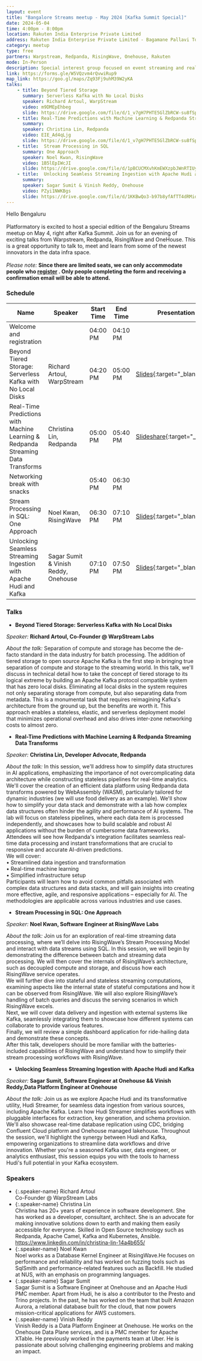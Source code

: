 ```yaml
---
layout: event
title: "Bangalore Streams meetup - May 2024 [Kafka Summit Special]"
date: 2024-05-04
time: 4:00pm - 8:00pm
location: Rakuten India Enterprise Private Limited
address: Rakuten India Enterprise Private Limited - Bagamane Pallavi Tower No. 20 1st Cross, Raja Ram Mohan Roy Rd, S.R Nagar Bengaluru, Karnataka, India, 560027
category: meetup
type: free
partners: Warpstream, Redpanda, RisingWave, Onehouse, Rakuten
mode: In-Person
description: Special interest group focused on event streaming and real time analytics
link: https://forms.gle/W5VQzvm4rQvwiRup9
map_link: https://goo.gl/maps/Zq93Fj9uhM39W2yKA
talks:
    - title: Beyond Tiered Storage
      summary: Serverless Kafka with No Local Disks
      speaker: Richard Artoul, WarpStream
      video: m9DMEpEhbeg
      slide: https://drive.google.com/file/d/1_v7gH7PHTE5GlZbRCW-su8fSpkaCnxy7/view?usp=sharing
    - title: Real-Time Predictions with Machine Learning & Redpanda Streaming Data Transforms
      summary:
      speaker: Christina Lin, Redpanda
      video: EIE_Ad4qLjg
      slide: https://drive.google.com/file/d/1_v7gH7PHTE5GlZbRCW-su8fSpkaCnxy7/view?usp=sharing
    - title:  Stream Processing in SQL
      summary: One Approach
      speaker: Noel Kwan, RisingWave
      video: 1B5lEpIWcJI
      slide: https://drive.google.com/file/d/1pBCUCMXvhKmEWXzpbJWnRTIUy7Y2EKYP/view?usp=sharing
    - title:  Unlocking Seamless Streaming Ingestion with Apache Hudi and Kafka
      summary: 
      speaker: Sagar Sumit & Vinish Reddy, Onehouse
      video: PZyi1NWKBgs
      slide: https://drive.google.com/file/d/1KKBwQo3-b97b8yfAfTT4dRMidzVI7qqM/view?usp=sharing
---
```


<div class="about">
Hello Bengaluru
<br><br>
Platformatory is excited to host a special edition of the Bengaluru Streams meetup on May 4, right after Kafka Summit. Join us for an evening of exciting talks from Warpstream, Redpanda, RisingWave and OneHouse. This is a great opportunity to talk to, meet and learn from some of the newest innovators in the data infra space.<br><br>
<i>Please note:</i> <b>Since there are limited seats, we can only accommodate people who <a href="https://forms.gle/W5VQzvm4rQvwiRup9" target="_blank">register</a> . Only people completing the form and receiving a confirmation email will be able to attend.</b>
</div>

### Schedule

| Name                                                                             | Speaker                              | Start Time | End Time | Presentation                                                                                                                                          | Recording                                                  |
|----------------------------------------------------------------------------------|--------------------------------------|------------|----------|-------------------------------------------------------------------------------------------------------------------------------------------------------|------------------------------------------------------------|
| Welcome and registration                                                         |                                      | 04:00 PM   | 04:10 PM |                                                                                                                                                       |                                                            |
| Beyond Tiered Storage: Serverless Kafka with No Local Disks                      | Richard Artoul, WarpStream           | 04:20 PM   | 05:00 PM | [Slides](https://drive.google.com/file/d/1_v7gH7PHTE5GlZbRCW-su8fSpkaCnxy7/view?usp=sharing){:target="\_blank"}                                       | [YouTube](https://youtu.be/m9DMEpEhbeg){:target="\_blank"} |
| Real-Time Predictions with Machine Learning & Redpanda Streaming Data Transforms | Christina Lin, Redpanda              | 05:00 PM   | 05:40 PM | [Slideshare](https://www.slideshare.net/slideshow/bangalore-meetup-enable-realtime-machine-learning-with-streaming-data/268219407){:target="\_blank"} | [YouTube](https://youtu.be/EIE_Ad4qLjg){:target="\_blank"} |
| Networking break with snacks                                                     |                                      | 05:40 PM   | 06:30 PM |                                                                                                                                                       |                                                            |
| Stream Processing in SQL: One Approach                                           | Noel Kwan, RisingWave                | 06:30 PM   | 07:10 PM | [Slides](https://drive.google.com/file/d/1pBCUCMXvhKmEWXzpbJWnRTIUy7Y2EKYP/view?usp=sharing){:target="\_blank"}                                       | [YouTube](https://youtu.be/1B5lEpIWcJI){:target="\_blank"} |
| Unlocking Seamless Streaming Ingestion with Apache Hudi and Kafka                | Sagar Sumit & Vinish Reddy, Onehouse | 07:10 PM   | 07:50 PM | [Slides](https://drive.google.com/file/d/1KKBwQo3-b97b8yfAfTT4dRMidzVI7qqM/view?usp=sharing){:target="\_blank"}                                       | [YouTube](https://youtu.be/PZyi1NWKBgs){:target="\_blank"} |



### Talks

- **Beyond Tiered Storage: Serverless Kafka with No Local Disks**

_Speaker:_ **Richard Artoul, Co-Founder @ WarpStream Labs**

_About the talk:_ Separation of compute and storage has become the de-facto standard in the data industry for batch processing.
The addition of tiered storage to open source Apache Kafka is the first step in bringing true separation of compute and storage to the streaming world.
In this talk, we'll discuss in technical detail how to take the concept of tiered storage to its logical extreme by building an Apache Kafka protocol compatible system that has zero local disks.
Eliminating all local disks in the system requires not only separating storage from compute, but also separating data from metadata. This is a monumental task that requires reimagining Kafka's architecture from the ground up, but the benefits are worth it.
This approach enables a stateless, elastic, and serverless deployment model that minimizes operational overhead and also drives inter-zone networking costs to almost zero.

- **Real-Time Predictions with Machine Learning & Redpanda Streaming Data Transforms**

_Speaker:_ **Christina Lin, Developer Advocate, Redpanda**

_About the talk:_  In this session, we'll address how to simplify data structures in AI applications, emphasizing the importance of not overcomplicating data architecture while constructing stateless pipelines for real-time analytics.<br>
We'll cover the creation of an efficient data platform using Redpanda data transforms powered by WebAssembly (WASM), particularly tailored for dynamic industries (we will use food delivery as an example). We'll show how to simplify your data stack and demonstrate with a lab how complex data structures often hinder the agility and performance of AI systems. The lab will focus on stateless pipelines, where each data item is processed independently, and showcases how to build scalable and robust AI applications without the burden of cumbersome data frameworks. Attendees will see how Redpanda's integration facilitates seamless real-time data processing and instant transformations that are crucial to responsive and accurate AI-driven predictions.<br>
We will cover:<br>
• Streamlined data ingestion and transformation<br>
• Real-time machine learning<br>
• Simplified infrastructure setup<br>
Participants will learn how to avoid common pitfalls associated with complex data structures and data stacks, and will gain insights into creating more effective, agile, and responsive applications – especially for AI. The methodologies are applicable across various industries and use cases.

- **Stream Processing in SQL: One Approach**

_Speaker:_ **Noel Kwan, Software Engineer at RisingWave Labs**

_About the talk:_  Join us for an exploration of real-time streaming data processing, where we’ll delve into RisingWave’s Stream Processing Model and interact with data streams using SQL.
In this session, we will begin by demonstrating the difference between batch and streaming data processing. We will then cover the internals of RisingWave’s architecture, such as decoupled compute and storage, and discuss how each RisingWave service operates.<br>
We will further dive into stateful and stateless streaming computations, examining aspects like the internal state of stateful computations and how it can be observed from RisingWave.
We will also explore RisingWave’s handling of batch queries and discuss the serving scenarios in which RisingWave excels.<br>
Next, we will cover data delivery and ingestion with external systems like Kafka, seamlessly integrating them to showcase how different systems can collaborate to provide various features.<br>
Finally, we will review a simple dashboard application for ride-hailing data and demonstrate these concepts.<br>
After this talk, developers should be more familiar with the batteries-included capabilities of RisingWave and understand how to simplify their stream processing workflows with RisingWave.

- **Unlocking Seamless Streaming Ingestion with Apache Hudi and Kafka**

_Speaker:_ **Sagar Sumit, Software Engineer at Onehouse && Vinish Reddy,Data Platform Engineer at Onehouse**

_About the talk:_ Join us as we explore Apache Hudi and its transformative utility, Hudi Streamer, for seamless data ingestion from various sources, including Apache Kafka. Learn how Hudi Streamer simplifies workflows with pluggable interfaces for extraction, key generation, and schema provision. We'll  also showcase real-time database replication using CDC, bridging Confluent Cloud platform and Onehouse managed lakehouse. Throughout the session, we'll highlight the synergy between Hudi and Kafka, empowering organizations to streamline data workflows and drive innovation. Whether you're a seasoned Kafka user, data engineer, or analytics enthusiast, this session equips you with the tools to harness Hudi's full potential in your Kafka ecosystem.

### Speakers

- {:.speaker-name} Richard Artoul <br> <span class="speaker-description">Co-Founder @ WarpStream Labs</span>
- {:.speaker-name} Christina Lin <br> <span class="speaker-description">Christina has 20+ years of experience in software development. She has worked as a developer, consultant, architect. She is an advocate for making innovative solutions down to earth and making them easily accessible for everyone. Skilled in Open Source technology such as Redpanda, Apache Camel, Kafka and Kubernetes, Ansible. https://www.linkedin.com/in/christina-lin-14a4b655/</span>
- {:.speaker-name} Noel Kwan <br> <span class="speaker-description">Noel works as a Database Kernel Engineer at RisingWave.​He focuses on performance and reliability and has worked on fuzzing tools such as SqlSmith and performance-related features such as Backfill. He studied at NUS, with an emphasis on programming languages.</span>
- {:.speaker-name} Sagar Sumit <br> <span class="speaker-description">Sagar Sumit is a Software Engineer at Onehouse and an Apache Hudi PMC member. Apart from Hudi, he is also a contributor to the Presto and Trino projects. In the past, he has worked on the team that built Amazon Aurora, a relational database built for the cloud, that now powers mission-critical applications for AWS customers.</span>
- {:.speaker-name} Vinish Reddy <br> <span class="speaker-description">Vinish Reddy is a Data Platform Engineer at Onehouse. He works on the Onehouse Data Plane services, and is a PMC member for Apache XTable. He previously worked in the payments team at Uber. He is passionate about solving challenging engineering problems and making an impact.</span>